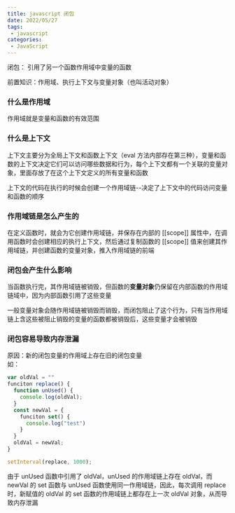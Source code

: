 ```yaml
---
title: javascript 闭包
date: 2022/05/27
tags:
 - javascript
categories:
 - JavaScript
---
```



闭包： 引用了另一个函数作用域中变量的函数

前置知识：作用域、执行上下文与变量对象（也叫活动对象）

### 什么是作用域

作用域就是变量和函数的有效范围

### 什么是上下文

上下文主要分为全局上下文和函数上下文（eval 方法内部存在第三种），变量和函数的上下文决定它们可以访问哪些数据和行为，每个上下文都有一个关联的变量对象，里面存放了在这个上下文定义的所有变量和函数

上下文的代码在执行的时候会创建一个作用域链--决定了上下文中的代码访问变量和函数的顺序


### 作用域链是怎么产生的

在定义函数时，就会为它创建作用域链，并保存在内部的 [[scope]] 属性中，在调用函数时会创建相应的执行上下文，然后通过复制函数的 [[scope]] 值来创建其作用域链，并创建函数的变量对象，推入作用域链的前端

### 闭包会产生什么影响
当函数执行完，其作用域链被销毁，但函数的**变量对象**仍保留在内部函数的作用域链域中，因为内部函数引用了这些变量

一般变量对象会随作用域链被销毁而销毁，而闭包阻止了这个行为，只有当作用域链上含这些被阻止销毁的变量的函数都被销毁后，这些变量才会被销毁



### 闭包容易导致内存泄漏
原因：新的闭包变量的作用域上存在旧的闭包变量<br />
如：
```js
var oldVal = ""
funciton replace() {
  function unUsed() {
    console.log(oldVal);
  }
  const newVal = {
    funciton set() {
      console.log("test")
    }
  }
  oldVal = newVal;
}

setInterval(replace, 1000);
```
由于 unUsed 函数中引用了 oldVal，unUsed 的作用域链上存在 oldVal，而 newVal 的 set 函数与 unUsed 函数使用同一作用域链，因此，每次调用 replace 时，新赋值的 oldVal 的 set 函数的作用域链上都存在上一次 oldVal 对象，从而导致内存泄漏